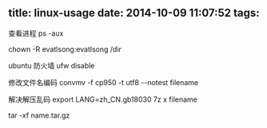title: linux-usage
date: 2014-10-09 11:07:52
tags:
---
查看进程
ps -aux 

chown -R evatlsong:evatlsong /dir

ubuntu 防火墙
ufw disable

修改文件名编码
convmv -f cp950 -t utf8 --notest filename

解决解压乱码
export LANG=zh_CN.gb18030
7z x filename

tar -xf name.tar.gz
